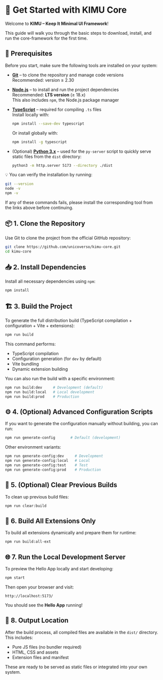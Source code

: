 # 🚀 Get Started with KIMU Core

Welcome to **KIMU – Keep It Minimal UI Framework**!  

This guide will walk you through the basic steps to download, install, and run the core-framework for the first time.

## 🔧 Prerequisites

Before you start, make sure the following tools are installed on your system:

- [**Git**](https://git-scm.com/) – to clone the repository and manage code versions  
  Recommended: version ≥ 2.30

- [**Node.js**](https://nodejs.org/) – to install and run the project dependencies  
  Recommended: **LTS version** (≥ 18.x)  
  This also includes `npm`, the Node.js package manager

- [**TypeScript**](https://www.typescriptlang.org/) – required for compiling `.ts` files  
  Install locally with:
  ```bash
  npm install --save-dev typescript
  ```
  Or install globally with:
  ```bash
  npm install -g typescript
  ```

- (Optional) [**Python 3.x**](https://www.python.org/downloads/) – used for the `py-server` script to quickly serve static files from the `dist` directory:
  ```bash
  python3 -m http.server 5173 --directory ./dist
  ```
  
💡 You can verify the installation by running:
```bash
git --version
node -v
npm -v
```
If any of these commands fails, please install the corresponding tool from the links above before continuing.


## 📦 1. Clone the Repository

Use Git to clone the project from the official GitHub repository:

```bash
git clone https://github.com/unicoverso/kimu-core.git
cd kimu-core
```


## 📥 2. Install Dependencies

Install all necessary dependencies using `npm`:

```bash
npm install
```


## 🏗️ 3. Build the Project

To generate the full distribution build (TypeScript compilation + configuration + Vite + extensions):

```bash
npm run build
```

This command performs:

- TypeScript compilation
- Configuration generation (for `dev` by default)
- Vite bundling
- Dynamic extension building

You can also run the build with a specific environment:

```bash
npm run build:dev     # Development (default)
npm run build:local   # Local development
npm run build:prod    # Production
```

## ⚙️ 4. (Optional) Advanced Configuration Scripts

If you want to generate the configuration manually without building, you can run:

```bash
npm run generate-config       # Default (development)
```

Other environment variants:

```bash
npm run generate-config:dev     # Development
npm run generate-config:local   # Local
npm run generate-config:test    # Test
npm run generate-config:prod    # Production
```


## 🧹 5. (Optional) Clear Previous Builds

To clean up previous build files:

```bash
npm run clear:build
```


## 🔧 6. Build All Extensions Only

To build all extensions dynamically and prepare them for runtime:

```bash
npm run build:all-ext
```


## 🌐 7. Run the Local Development Server

To preview the Hello App locally and start developing:

```bash
npm start
```

Then open your browser and visit:

```
http://localhost:5173/
```

You should see the **Hello App** running!


## 📁 8. Output Location

After the build process, all compiled files are available in the `dist/` directory.    
This includes:
- Pure JS files (no bundler required)
- HTML, CSS and assets
- Extension files and manifest

These are ready to be served as static files or integrated into your own system.
